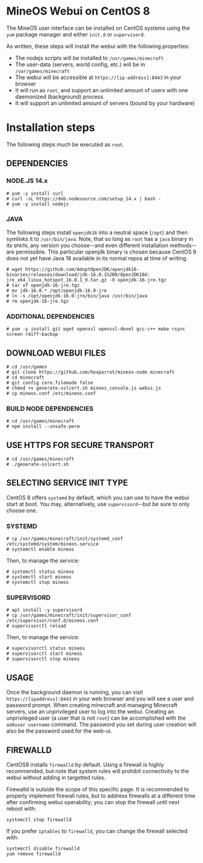 # MineOS Webui on CentOS 8

The MineOS user interface can be installed on CentOS systems using the `yum` package manager and either `init.d` or `supervisord`.

As written, these steps will install the webui with the following properties:

* The nodejs scripts will be installed to `/usr/games/minecraft`
* The user-data (servers, world config, etc.) will be in `/var/games/minecraft`
* The webui will be accessible at `https://[ip-address]:8443` in your browser
* It will run as `root`, and support an unlimited amount of users with one daemonized (background) process.
* It will support an unlimited amount of servers (bound by your hardware)

# Installation steps

The following steps much be executed as `root`.

## DEPENDENCIES

### NODE.JS 14.x

```
# yum -y install curl
# curl -sL https://deb.nodesource.com/setup_14.x | bash -
# yum -y install nodejs
```
### JAVA

The following steps install `openjdk16` into a neutral space (`/opt`) and then symlinks it to `/usr/bin/java`. Note, that so long as `root` has a `java` binary in its `$PATH`, any version you choose--and even different installation methods--are permissible. This particular openjdk binary is chosen because CentOS 8 does not yet have Java 16 available in its normal repos at time of writing.  

```
# wget https://github.com/AdoptOpenJDK/openjdk16-binaries/releases/download/jdk-16.0.1%2B9/OpenJDK16U-jre_x64_linux_hotspot_16.0.1_9.tar.gz -O openjdk-16-jre.tgz
# tar xf openjdk-16-jre.tgz
# mv jdk-16.0.* /opt/openjdk-16.0-jre
# ln -s /opt/openjdk-16.0-jre/bin/java /usr/bin/java
# rm openjdk-16-jre.tgz
```

### ADDITIONAL DEPENDENCIES
```
# yum -y install git wget openssl openssl-devel gcc-c++ make rsync screen rdiff-backup
```

## DOWNLOAD WEBUI FILES
```
# cd /usr/games
# git clone https://github.com/hexparrot/mineos-node minecraft
# cd minecraft
# git config core.filemode false
# chmod +x generate-sslcert.sh mineos_console.js webui.js
# cp mineos.conf /etc/mineos.conf
```

### BUILD NODE DEPENDENCIES
```
# cd /usr/games/minecraft
# npm install --unsafe-perm
```

## USE HTTPS FOR SECURE TRANSPORT
```
# cd /usr/games/minecraft
# ./generate-sslcert.sh
```

## SELECTING SERVICE INIT TYPE

CentOS 8 offers `systemd` by default, which you can use to have the webui start at boot. You may, alternatively, use `supervisord`--but be sure to only choose one.

### SYSTEMD

```
# cp /usr/games/minecraft/init/systemd_conf /etc/systemd/system/mineos.service
# systemctl enable mineos
```
Then, to manage the service:
```
# systemctl status mineos
# systemctl start mineos
# systemctl stop mineos
```

### SUPERVISORD
```
# apt install -y supervisord
# cp /usr/games/minecraft/init/supervisor_conf /etc/supervisor/conf.d/mineos.conf
# supervisorctl reload
```
Then, to manage the service:
```
# supervisorctl status mineos
# supervisorctl start mineos
# supervisorctl stop mineos
```

## USAGE

Once the background daemon is running, you can visit `https://[ipaddress]:8443` in your web browser and you will see a user and password prompt. When creating minecraft and managing Minecraft servers, use an unprivileged user to log into the webui. Creating an unprivileged user (a user that is not `root`) can be accomplished with the `adduser username` command. The password you set during user creation will also be the password used for the web-ui.

## FIREWALLD

CentOS8 installs `firewalld` by default. Using a firewall is highly recommended, but note that system rules will prohibit connectivity to the webui without adding in targetted rules.

Firewalld is outside the scope of this specific page. It is recommended to properly implement firewall rules, but to address firewalls at a different time after confirming webui operability; you can stop the firewall until next reboot with:

`systemctl stop firewalld`

If you prefer `iptables` to `firewalld`, you can change the firewall selected with:

```
systemctl disable firewalld
yum remove firewalld
```

